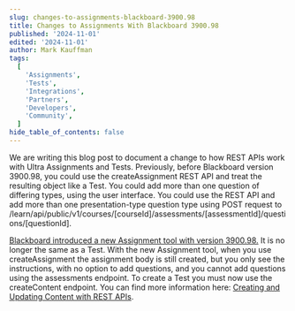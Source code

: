 ```yaml
---
slug: changes-to-assignments-blackboard-3900.98
title: Changes to Assignments With Blackboard 3900.98
published: '2024-11-01'
edited: '2024-11-01'
author: Mark Kauffman
tags:
  [
    'Assignments',
    'Tests',
    'Integrations',
    'Partners',
    'Developers',
    'Community',
  ]
hide_table_of_contents: false
---
```


We are writing this blog post to document a change to how REST APIs work with Ultra Assignments and Tests. Previously, before Blackboard version 3900.98, you could use the createAssignment REST API and treat the resulting object like a Test. You could add more than one question of differing types, using the user interface. You could use the REST API and add more than one presentation-type question type using POST request to /learn/api/public/v1/courses/[courseId]/assessments/[assessmentId]/questions/[questionId].

[Blackboard introduced a new Assignment tool with version 3900.98.](https://help.blackboard.com/Learn/Administrator/SaaS/Release_Notes/Archived_Release_Notes#3900.98.0-6) It is no longer the same as a Test. With the new Assignment tool, when you use createAssignment the assignment body is still created, but you only see the instructions, with no option to add questions, and you cannot add questions using the assessments endpoint. To create a Test you must now use the createContent endpoint. You can find more information here: [Creating and Updating Content with REST APIs](/docs/blackboard/rest-apis/hands-on/creating-content-with-rest-apis).
